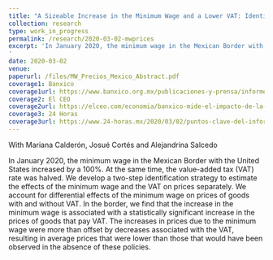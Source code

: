 ```yaml
---
title: "A Sizeable Increase in the Minimum Wage and a Lower VAT: Identifying their Effects on Prices in Mexico"
collection: research
type: work_in_progress
permalink: /research/2020-03-02-mwprices
excerpt: 'In January 2020, the minimum wage in the Mexican Border with the United States increased by a 100\%. At the same time, the value-added tax (VAT) rate was halved. We develop a two-step identification strategy to estimate the effects of the minimum wage and the VAT on prices separately. We account for differential effects of the minimum wage on prices of goods with and without VAT. In the border, we find that the increase in the minimum wage is associated with a statistically significant increase in the  prices of goods that pay VAT. The increases in prices due to the minimum wage were more than offset by decreases associated with the VAT, resulting in average prices that were lower than those that would have been observed in the absence of these policies.
'
date: 2020-03-02
venue: 
paperurl: /files/MW_Precios_Mexico_Abstract.pdf
coverage1: Banxico
coverage1url: https://www.banxico.org.mx/publicaciones-y-prensa/informes-trimestrales/recuadros/%7B56780CA3-EBA3-4742-2582-A6DAF863F9DB%7D.pdf
coverage2: El CEO
coverage2url: https://elceo.com/economia/banxico-mide-el-impacto-de-la-recuperacion-del-salario-minimo-en-la-inflacion-este-es-el-resultado/
coverage3: 24 Horas
coverage3url: https://www.24-horas.mx/2020/03/02/puntos-clave-del-informe-trimestral-y-la-minuta-de-banxico/
---
```

With Mariana Calderón, Josué Cortés and Alejandrina Salcedo

In January 2020, the minimum wage in the Mexican Border with the United States increased by a 100%. At the same time, the value-added tax (VAT) rate was halved. We develop a two-step identification strategy to estimate the effects of the minimum wage and the VAT on prices separately. We account for differential effects of the minimum wage on prices of goods with and without VAT. In the border, we find that the increase in the minimum wage is associated with a statistically significant increase in the  prices of goods that pay VAT. The increases in prices due to the minimum wage were more than offset by decreases associated with the VAT, resulting in average prices that were lower than those that would have been observed in the absence of these policies.


